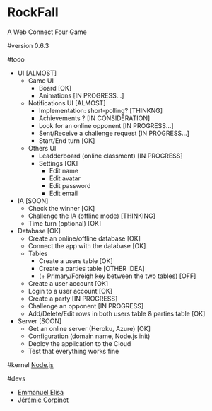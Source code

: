 RockFall
========

A Web Connect Four Game

#version
0.6.3

#todo
* UI [ALMOST]
    * Game UI
        * Board [OK]
        * Animations [IN PROGRESS...]
    * Notifications UI [ALMOST]
        * Implementation: short-polling? [THINKNG]
        * Achievements ? [IN CONSIDERATION]
        * Look for an online opponent [IN PROGRESS...]
        * Sent/Receive a challenge request [IN PROGRESS...]
        * Start/End turn [OK]
    * Others UI
        * Leadderboard (online classment) [IN PROGRESS]
        * Settings [OK]
            * Edit name
            * Edit avatar
            * Edit password
            * Edit email
* IA [SOON]
    * Check the winner [OK]
    * Challenge the IA (offline mode) [THINKING]
    * Time turn (optional) [OK]
* Database [OK]
    * Create an online/offline database [OK]
    * Connect the app with the database [OK]
    * Tables
        * Create a users table [OK]
        * Create a parties table [OTHER IDEA]
        * (+ Primary/Foreigh key between the two tables) [OFF]
    * Create a user account [OK]
    * Login to a user account [OK]
    * Create a party [IN PROGRESS]
    * Challenge an opponent [IN PROGRESS]
    * Add/Delete/Edit rows in both users table & parties table [OK]
* Server [SOON]
    * Get an online server (Heroku, Azure) [OK]
    * Configuration (domain name, Node.js init)
    * Deploy the application to the Cloud
    * Test that everything works fine


#kernel
[Node.js](http://nodejs.org/)

#devs
* [Emmanuel Elisa](man_y_c@hotmail.fr)
* [Jérémie Corpinot](jeremiecorpinot@outlook.com)
